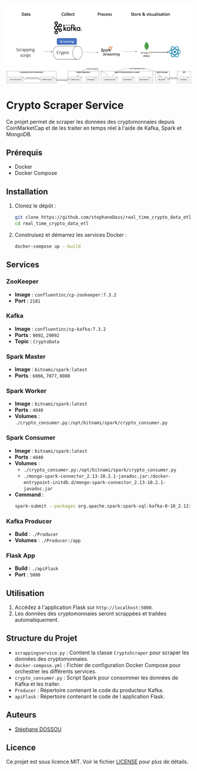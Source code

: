 ![Architecture du pipeline](Architecture\Architecture.png)
![Diagramme d'Architecture du pipeline](Architecture\Diagramme.png)

# Crypto Scraper Service

Ce projet permet de scraper les données des cryptomonnaies depuis CoinMarketCap et de les traiter en temps réel à l'aide de Kafka, Spark et MongoDB.

## Prérequis

- Docker
- Docker Compose

## Installation

1. Clonez le dépôt :

   ```sh
   git clone https://github.com/stephaneDoss/real_time_crypto_data_etl
   cd real_time_crypto_data_etl
   ```

2. Construisez et démarrez les services Docker :
   ```sh
   docker-compose up --build
   ```

## Services

### ZooKeeper

- **Image** : `confluentinc/cp-zookeeper:7.3.2`
- **Port** : `2181`

### Kafka

- **Image** : `confluentinc/cp-kafka:7.3.2`
- **Ports** : `9092`, `29092`
- **Topic** : `CryptoData`

### Spark Master

- **Image** : `bitnami/spark:latest`
- **Ports** : `6066`, `7077`, `8080`

### Spark Worker

- **Image** : `bitnami/spark:latest`
- **Ports** : `4040`
- **Volumes** : `./crypto_consumer.py:/opt/bitnami/spark/crypto_consumer.py`

### Spark Consumer

- **Image** : `bitnami/spark:latest`
- **Ports** : `4040`
- **Volumes** :
  - `./crypto_consumer.py:/opt/bitnami/spark/crypto_consumer.py`
  - `./mongo-spark-connector_2.13-10.2.1-javadoc.jar:/docker-entrypoint-initdb.d/mongo-spark-connector_2.13-10.2.1-javadoc.jar`
- **Command** :
  ```sh
  spark-submit --packages org.apache.spark:spark-sql-kafka-0-10_2.12:3.1.2,org.apache.kafka:kafka-clients:2.8.0,org.mongodb.spark:mongo-spark-connector_2.12:3.0.1 /opt/bitnami/spark/crypto_consumer.py
  ```

### Kafka Producer

- **Build** : `./Producer`
- **Volumes** : `./Producer:/app`

### Flask App

- **Build** : `./apiFlask`
- **Port** : `5000`

## Utilisation

1. Accédez à l'application Flask sur `http://localhost:5000`.
2. Les données des cryptomonnaies seront scrappées et traitées automatiquement.

## Structure du Projet

- `scrappingservice.py` : Contient la classe `CryptoScraper` pour scraper les données des cryptomonnaies.
- `docker-compose.yml` : Fichier de configuration Docker Compose pour orchestrer les différents services.
- `crypto_consumer.py` : Script Spark pour consommer les données de Kafka et les traiter.
- `Producer` : Répertoire contenant le code du producteur Kafka.
- `apiFlask` : Répertoire contenant le code de l application Flask.

## Auteurs

- [Stéphane DOSSOU](https://github.com/stephaneDoss)

## Licence

Ce projet est sous licence MIT. Voir le fichier [LICENSE](LICENSE) pour plus de détails.

